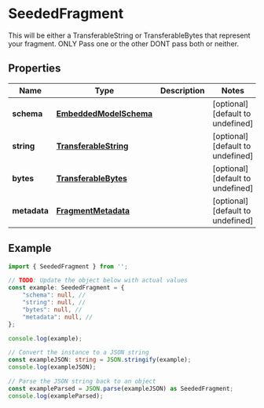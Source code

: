 
# SeededFragment

This will be either a TransferableString or TransferableBytes that represent your fragment. ONLY Pass one or the other DONT pass both or neither.

## Properties

Name | Type | Description | Notes
------------ | ------------- | ------------- | -------------
**schema** | [**EmbeddedModelSchema**](EmbeddedModelSchema) |  | [optional] [default to undefined]
**string** | [**TransferableString**](TransferableString) |  | [optional] [default to undefined]
**bytes** | [**TransferableBytes**](TransferableBytes) |  | [optional] [default to undefined]
**metadata** | [**FragmentMetadata**](FragmentMetadata) |  | [optional] [default to undefined]

## Example

```typescript
import { SeededFragment } from '';

// TODO: Update the object below with actual values
const example: SeededFragment = {
    "schema": null, // 
    "string": null, // 
    "bytes": null, // 
    "metadata": null, // 
};

console.log(example);

// Convert the instance to a JSON string
const exampleJSON: string = JSON.stringify(example);
console.log(exampleJSON);

// Parse the JSON string back to an object
const exampleParsed = JSON.parse(exampleJSON) as SeededFragment;
console.log(exampleParsed);
```




